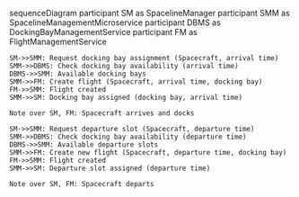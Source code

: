 sequenceDiagram
    participant SM as SpacelineManager
    participant SMM as SpacelineManagementMicroservice
    participant DBMS as DockingBayManagementService
    participant FM as FlightManagementService

    SM->>SMM: Request docking bay assignment (Spacecraft, arrival time)
    SMM->>DBMS: Check docking bay availability (arrival time)
    DBMS->>SMM: Available docking bays
    SMM->>FM: Create flight (Spacecraft, arrival time, docking bay)
    FM->>SMM: Flight created
    SMM->>SM: Docking bay assigned (docking bay, arrival time)

    Note over SM, FM: Spacecraft arrives and docks

    SM->>SMM: Request departure slot (Spacecraft, departure time)
    SMM->>DBMS: Check docking bay availability (departure time)
    DBMS->>SMM: Available departure slots
    SMM->>FM: Create new flight (Spacecraft, departure time, docking bay)
    FM->>SMM: Flight created
    SMM->>SM: Departure slot assigned (departure time)

    Note over SM, FM: Spacecraft departs
